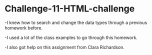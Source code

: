 # Challenge-11-HTML-challenge

-I knew how to search and change the data types through a previous homework before.

-I used a lot of the class examples to go through this homework.

-I also got help on this assignment from Clara Richardson.
